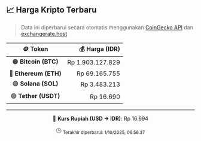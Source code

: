 

<!-- HARGA_KRIPTO -->
## 📈 Harga Kripto Terbaru

> Data ini diperbarui secara otomatis menggunakan [CoinGecko API](https://www.coingecko.com/) dan [exchangerate.host](https://exchangerate.host/)

<div align="center">

| 🪙 Token | 💰 Harga (IDR) |
|:------:|---------------:|
| 🟠 **Bitcoin (BTC)**   | Rp 1.903.127.829 |
| 🔵 **Ethereum (ETH)**  | Rp 69.165.755 |
| 🟣 **Solana (SOL)**    | Rp 3.483.213 |
| 🟢 **Tether (USDT)**   | Rp 16.690 |

---

💱 **Kurs Rupiah (USD → IDR)**: Rp 16.694

🕒 <sub>Terakhir diperbarui: 1/10/2025, 06.56.37</sub>

</div>
<!-- /HARGA_KRIPTO -->
